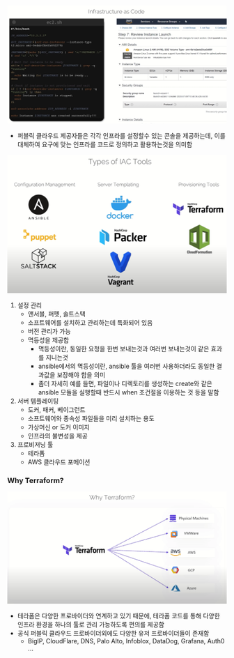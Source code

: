 ![WhatIsIac](images/what_is_iac.png)

- 퍼블릭 클라우드 제공자들은 각각 인프라를 설정할수 있는 콘솔을 제공하는데, 이를 대체하여 요구에 맞는 인프라를 코드로 정의하고 활용하는것을 의미함

![IacTools](images/iac_tools.png)

1. 설정 관리
   - 앤서블, 퍼펫, 솔트스택
   - 소프트웨어를 설치하고 관리하는데 특화되어 있음
   - 버전 관리가 가능
   - 멱등성을 제공함
     - 멱등성이란, 동일한 요청을 한번 보내는것과 여러번 보내는것이 같은 효과를 지니는것
     - ansible에서의 멱등성이란, ansible 툴을 여러번 사용하더라도 동일한 결과값을 보장해야 함을 의미
     - 좀더 자세히 예를 들면, 파일이나 디렉토리를 생성하는 create와 같은 ansible 모듈을 실행할때 반드시 when 조건절을 이용하는 것 등을 말함
2. 서버 템플레이팅
   - 도커, 패커, 베이그런트
   - 소프트웨어와 종속성 파일들을 미리 설치하는 용도
   - 가상머신 or 도커 이미지
   - 인프라의 불변성을 제공
3. 프로비저닝 툴
   - 테라폼
   - AWS 클라우드 포메이션

### Why Terraform?

![WhyTerraform](images/why_terraform.png)

- 테라폼은 다양한 프로바이더와 연계하고 있기 때문에, 테라폼 코드를 통해 다양한 인프라 환경을 하나의 툴로 관리 가능하도록 편의를 제공함
- 공식 퍼블릭 클라우드 프로바이더외에도 다양한 유저 프로바이더들이 존재함
  - BigIP, CloudFlare, DNS, Palo Alto, Infoblox, DataDog, Grafana, Auth0 ...
